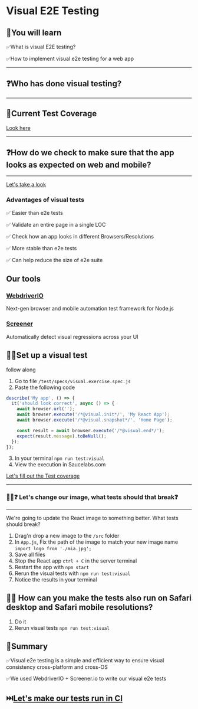 # Visual E2E Testing

## 🧠You will learn

✅What is visual E2E testing?

✅How to implement visual e2e testing for a web app

---

## ❓Who has done visual testing?

---

## 🧪Current Test Coverage

[Look here](TEST-COVERAGE.md)

---

## ❓How do we check to make sure that the app looks as expected on web and mobile?

---

[Let's take a look](visual-testing.pdf)

### Advantages of visual tests

✅ Easier than e2e tests

✅ Validate an entire page in a single LOC

✅ Check how an app looks in different Browsers/Resolutions

✅ More stable than e2e tests

✅ Can help reduce the size of e2e suite

## Our tools

### [WebdriverIO](https://webdriver.io/)

Next-gen browser and mobile automation test framework for Node.js

### [Screener](https://screener.io/)

Automatically detect visual regressions across your UI

## 🏋️‍♀️Set up a visual test

follow along

1. Go to file `/test/specs/visual.exercise.spec.js`
2. Paste the following code

```javascript
describe('My app', () => {
  it('should look correct', async () => {
    await browser.url('');
    await browser.execute('/*@visual.init*/', 'My React App');
    await browser.execute('/*@visual.snapshot*/', 'Home Page');

    const result = await browser.execute('/*@visual.end*/');
    expect(result.message).toBeNull();
  });
});
```

3. In your terminal `npm run test:visual`
4. View the execution in Saucelabs.com

[Let's fill out the Test coverage](./TEST-COVERAGE.md)

---

### 🏋️‍♀️❓ Let's change our image, what tests should that break❓

---

We're going to update the React image to something better. What tests should break?

1. Drag'n drop a new image to the `/src` folder
2. In `App.js`, Fix the path of the image to match your new image name `import logo from './mia.jpg';`
3. Save all files
4. Stop the React app `ctrl + C` in the server terminal
5. Restart the app with `npm start`
6. Rerun the visual tests with `npm run test:visual`
7. Notice the results in your terminal

## 🏋️‍♀️ How can you make the tests also run on Safari desktop and Safari mobile resolutions?

1. Do it
2. Rerun visual tests `npm run test:visual`

## 📝Summary

✅Visual e2e testing is a simple and efficient way to ensure visual consistency cross-platform and cross-OS

✅We used WebdriverIO + Screener.io to write our visual e2e tests

## ⏭️[Let's make our tests run in CI](./CICD.md)
